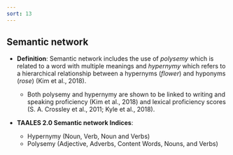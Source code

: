 ```yaml
---
sort: 13
---
```


## Semantic network
- **Definition**: Semantic network includes the use of *polysemy* which is related to a word with multiple meanings and *hypernymy* which refers to a hierarchical relationship between a hypernyms (*flower*) and hyponyms (*rose*) (Kim et al., 2018).
  - Both polysemy and hypernymy are shown to be linked to writing and speaking proficiency (Kim et al., 2018) and lexical proficiency scores (S. A. Crossley et al., 2011; Kyle et al., 2018). 


- **TAALES 2.0 Semantic network Indices**:
    - Hypernymy (Noun, Verb, Noun and Verbs)
    - Polysemy (Adjective, Adverbs, Content Words, Nouns, and Verbs)
